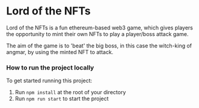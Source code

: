 # Lord of the NFTs

Lord of the NFTs is a fun ethereum-based web3 game, which gives players the opportunity to mint their own NFTs to play a player/boss attack game.

The aim of the game is to 'beat' the big boss, in this case the witch-king of angmar, by using the minted NFT to attack.

### **How to run the project locally**

To get started running this project:

1. Run `npm install` at the root of your directory
2. Run `npm run start` to start the project
